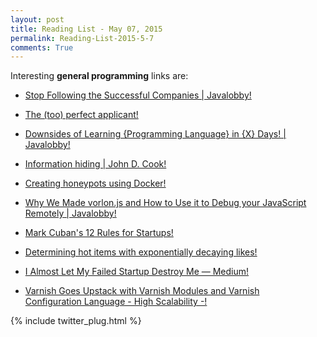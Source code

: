```yaml
---
layout: post
title: Reading List - May 07, 2015
permalink: Reading-List-2015-5-7
comments: True
---
```



Interesting **general programming** links are:
    
    
* <a href="http://java.dzone.com/articles/stop-following-successful?utm_content=buffer74387&amp;utm_medium=social&amp;utm_source=twitter.com&amp;utm_campaign=buffer" target="_blank">Stop Following the Successful Companies | Javalobby!</a>
    
    
* <a href="https://cernjobsinsight.wordpress.com/2015/05/04/the-too-perfect-applicant/?utm_content=buffere7bc4&amp;utm_medium=social&amp;utm_source=twitter.com&amp;utm_campaign=buffer" target="_blank">The (too) perfect applicant!</a>
    
    
* <a href="http://java.dzone.com/articles/downsides-learning-programming?utm_content=bufferb0945&amp;utm_medium=social&amp;utm_source=twitter.com&amp;utm_campaign=buffer" target="_blank">Downsides of Learning {Programming Language} in {X} Days! | Javalobby!</a>
    
    
* <a href="http://www.johndcook.com/blog/2015/05/05/information-hiding/?utm_content=bufferad2c8&amp;utm_medium=social&amp;utm_source=twitter.com&amp;utm_campaign=buffer" target="_blank">Information hiding | John D. Cook!</a>
    
    
* <a href="http://itinsight.hu/blog/posts/2015-05-04-creating-honeypots-using-docker.html?utm_content=buffera10ec&amp;utm_medium=social&amp;utm_source=twitter.com&amp;utm_campaign=buffer" target="_blank">Creating honeypots using Docker!</a>
    
    
* <a href="http://java.dzone.com/articles/why-we-made-vorlonjs-and-how?utm_content=bufferf26b0&amp;utm_medium=social&amp;utm_source=twitter.com&amp;utm_campaign=buffer" target="_blank">Why We Made vorlon.js and How to Use it to Debug your JavaScript Remotely | Javalobby!</a>
    
    
* <a href="http://www.entrepreneur.com/article/222524" target="_blank">Mark Cuban's 12 Rules for Startups!</a>
    
    
* <a href="http://julesjacobs.github.io/2015/05/06/exponentially-decaying-likes.html?utm_content=bufferdcf84&amp;utm_medium=social&amp;utm_source=twitter.com&amp;utm_campaign=buffer" target="_blank">Determining hot items with exponentially decaying likes!</a>
    
    
* <a href="https://medium.com/@rui/i-almost-let-my-startup-failure-destroy-me-d6a65820728" target="_blank">I Almost Let My Failed Startup Destroy Me — Medium!</a>
    
    
* <a href="http://highscalability.com/blog/2015/5/6/varnish-goes-upstack-with-varnish-modules-and-varnish-config.html?utm_content=bufferd28fa&amp;utm_medium=social&amp;utm_source=twitter.com&amp;utm_campaign=buffer" target="_blank">Varnish Goes Upstack with Varnish Modules and Varnish Configuration Language - High Scalability -!</a>
    


{% include twitter_plug.html %}